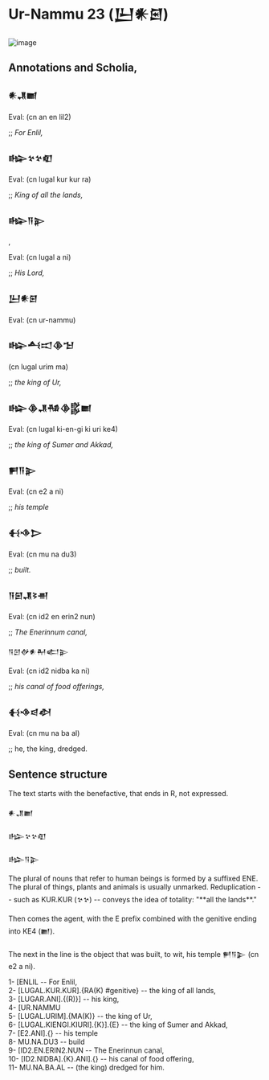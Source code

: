 # Ur-Nammu 23 (𒌨𒀭𒇉)

![image](https://github.com/user-attachments/assets/cd334603-899d-450d-84a6-1965b02c7420)

## Annotations and Scholia,
<h3>𒀭𒂗𒆤</h3>
<p>Eval: (cn an en lil2)</p>
<p>;; <i>For Enlil,</i></p>

<h3>𒈗𒆳𒆳𒊏</h3>
<p>Eval: (cn lugal kur kur ra)</p>
<p>;; <i>King of all the lands,</i></p>

<h3>𒈗𒀀𒉌</h3>,
<p>Eval: (cn lugal a ni)</p>
<p>;; <i>His Lord,</i></p>

<h3>𒌨𒀭𒇉</h3>
<p>Eval: (cn ur-nammu) </p>

<h3>𒈗𒋀𒀊𒆠𒈠 </h3>
<p>(cn lugal urim ma) </p>
<p>;; <i>the king of Ur,</i></p>

<h3>𒈗𒆠𒂗𒄀𒆠𒌵𒆤</h3>
<p>Eval: (cn lugal ki-en-gi ki uri ke4)</p>
<p>;; <i>the king of Sumer and Akkad,</i></p>

<h3>𒂍𒀀𒉌</h3>
<p>Eval: (cn e2 a ni)</p>
<p>;; <i>his temple</i></p>

<h3>𒈬𒈾𒆕</h3>
<p>Eval: (cn mu na du3) </p>
<p>;; <i>built.</i></p>

<h3>𒀀𒇉𒂗𒂟𒉣</h3>
<p>Eval: (cn id2 en erin2 nun)</p>
<p>;; <i>The Enerinnum canal,</i></p>

</h3>𒀀𒇉𒉻𒀭𒈹𒅗𒉌</h3>
<p>Eval: (cn id2 nidba ka ni)</p>
<p>;; <i>his canal of food offerings,</i> </p> 

<h3>𒈬𒈾𒁀𒀠</h3>
<p>Eval: (cn mu na ba al)</p>
<p>;; he, the king, dredged.</p>

## Sentence structure
<p>The text starts with the benefactive,
that ends in R, not expressed.</p>
<p>𒀭𒂗𒆤</p>
<p>𒈗𒆳𒆳𒊏</p>
<p>𒈗𒀀𒉌</p>

<p>The plural of nouns that refer to human beings
is formed by a suffixed ENE. The plural of things,
plants and animals is usually unmarked.
  Reduplication -- such as KUR.KUR (𒆳𒆳) -- conveys
  the idea of totality: "**all the lands**." 
</p>

<p>Then comes the agent, with the E
prefix combined with the genitive
ending into KE4 (𒆤). </p>

<p>The next in the line is
  the object that was built, to wit,
his temple 𒂍𒀀𒉌  (cn e2 a ni).</p>

1- [ENLIL -- For Enlil,\
2- [LUGAL.KUR.KUR].{RA(K) #genitive} -- the king of all lands,\
3- [LUGAR.ANI].{(R)}] -- his king,\
4- [UR.NAMMU\
5- [LUGAL.URIM].{MA(K)} -- the king of Ur,\
6- [LUGAL.KIENGI.KIURI].{K}].{E} -- the king of Sumer and Akkad,\
7- [E2.ANI].{} -- his temple\
8- MU.NA.DU3 -- build\
9- [ID2.EN.ERIN2.NUN -- The Enerinnun canal,\
10-  [ID2.NIDBA].{K}.ANI].{} -- his canal of food offering,\
11- MU.NA.BA.AL -- (the king) dredged for him.
